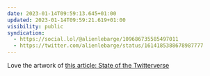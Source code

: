 ```yaml
---
date: 2023-01-14T09:59:13.645+01:00
updated: 2023-01-14T09:59:21.619+01:00
visibility: public
syndication:
  - https://social.lol/@alienlebarge/109686735585497011
  - https://twitter.com/alienlebarge/status/1614185388678987777
---
```

Love the artwork of [this article: State of the Twitterverse](https://blog.iconfactory.com/2023/01/state-of-the-twitterverse/)
